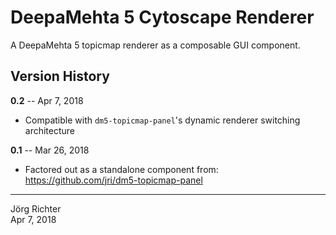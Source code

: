 # DeepaMehta 5 Cytoscape Renderer

A DeepaMehta 5 topicmap renderer as a composable GUI component.

## Version History

**0.2** -- Apr 7, 2018

* Compatible with `dm5-topicmap-panel`'s dynamic renderer switching architecture

**0.1** -- Mar 26, 2018

* Factored out as a standalone component from:  
  https://github.com/jri/dm5-topicmap-panel

------------
Jörg Richter  
Apr 7, 2018

